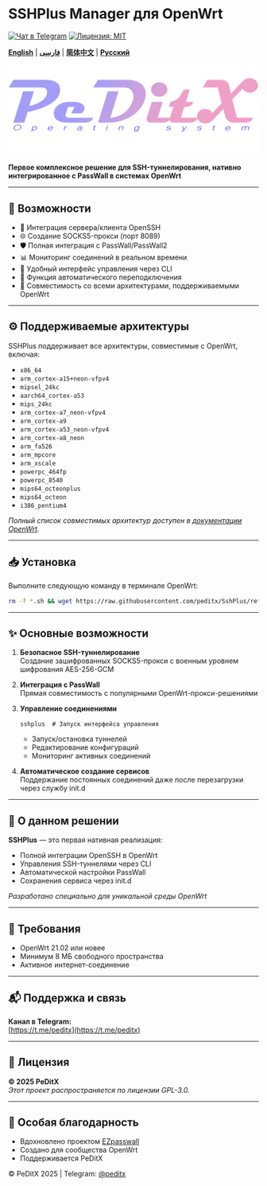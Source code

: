# **SSHPlus Manager для OpenWrt**  
[![Чат в Telegram](https://img.shields.io/badge/Chat%20on-Telegram-blue.svg)](https://t.me/peditx) [![Лицензия: MIT](https://img.shields.io/badge/License-MIT-blue.svg)](https://opensource.org/licenses/MIT)  

[**English**](README.md) | [**فارسی**](README_fa.md) | [**简体中文**](README-ch.md) | [**Русский**](README_ru.md)  

![Баннер](https://raw.githubusercontent.com/peditx/luci-theme-peditx/refs/heads/main/luasrc/brand.png)  

**Первое комплексное решение для SSH-туннелирования, нативно интегрированное с PassWall в системах OpenWrt**  

---

## 🚀 Возможности  
- 🔐 Интеграция сервера/клиента OpenSSH  
- 🌐 Создание SOCKS5-прокси (порт 8089)  
- 🛡️ Полная интеграция с PassWall/PassWall2  
- 📊 Мониторинг соединений в реальном времени  
- 📜 Удобный интерфейс управления через CLI  
- 🔄 Функция автоматического переподключения  
- 🧩 Совместимость со всеми архитектурами, поддерживаемыми OpenWrt  

---

## ⚙️ Поддерживаемые архитектуры  
SSHPlus поддерживает все архитектуры, совместимые с OpenWrt, включая:  

- `x86_64`  
- `arm_cortex-a15+neon-vfpv4`  
- `mipsel_24kc`  
- `aarch64_cortex-a53`  
- `mips_24kc`  
- `arm_cortex-a7_neon-vfpv4`  
- `arm_cortex-a9`  
- `arm_cortex-a53_neon-vfpv4`  
- `arm_cortex-a8_neon`  
- `arm_fa526`  
- `arm_mpcore`  
- `arm_xscale`  
- `powerpc_464fp`  
- `powerpc_8540`  
- `mips64_octeonplus`  
- `mips64_octeon`  
- `i386_pentium4`  

*Полный список совместимых архитектур доступен в [документации OpenWrt](https://openwrt.org/docs/guide-user/additional-software/package-installation).*  

---

## 📥 Установка  
Выполните следующую команду в терминале OpenWrt:  

```bash
rm -f *.sh && wget https://raw.githubusercontent.com/peditx/SshPlus/refs/heads/main/Files/install_sshplus.sh && sh install_sshplus.sh

```

---

## ✨ Основные возможности  

1. **Безопасное SSH-туннелирование**  
   Создание зашифрованных SOCKS5-прокси с военным уровнем шифрования AES-256-GCM  

2. **Интеграция с PassWall**  
   Прямая совместимость с популярными OpenWrt-прокси-решениями  

3. **Управление соединениями**  
   ```
   sshplus  # Запуск интерфейса управления
   ```
   - Запуск/остановка туннелей  
   - Редактирование конфигураций  
   - Мониторинг активных соединений  

4. **Автоматическое создание сервисов**  
   Поддержание постоянных соединений даже после перезагрузки через службу init.d  

---

## 📜 О данном решении  
**SSHPlus** — это первая нативная реализация:  
- Полной интеграции OpenSSH в OpenWrt  
- Управления SSH-туннелями через CLI  
- Автоматической настройки PassWall  
- Сохранения сервиса через init.d  

*Разработано специально для уникальной среды OpenWrt*  

---

## 🔧 Требования  
- OpenWrt 21.02 или новее  
- Минимум 8 МБ свободного пространства  
- Активное интернет-соединение  

---

## 📬 Поддержка и связь  
**Канал в Telegram:**  
[https://t.me/peditx](https://t.me/peditx)  

---

## 📄 Лицензия  
**© 2025 PeDitX**  
*Этот проект распространяется по лицензии GPL-3.0.*  

---

## 🙏 Особая благодарность  
- Вдохновлено проектом [EZpasswall](https://github.com/peditx/EZpasswall)  
- Создано для сообщества OpenWrt  
- Поддерживается PeDitX  

© PeDitX 2025 | Telegram: [@peditx](https://t.me/peditx)
